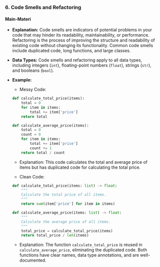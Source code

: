 ### 6. Code Smells and Refactoring

#### Main-Materi
- **Explanation:** Code smells are indicators of potential problems in your code that may hinder its readability, maintainability, or performance. Refactoring is the process of improving the structure and readability of existing code without changing its functionality. Common code smells include duplicated code, long functions, and large classes.

- **Data Types:** Code smells and refactoring apply to all data types, including integers (`int`), floating-point numbers (`float`), strings (`str`), and booleans (`bool`).

- **Example:**
    - Messy Code:
    ```python
    def calculate_total_price(items):
        total = 0
        for item in items:
            total += item['price']
        return total

    def calculate_average_price(items):
        total = 0
        count = 0
        for item in items:
            total += item['price']
            count += 1
        return total / count
    ```

    - Explanation: This code calculates the total and average price of items but has duplicated code for calculating the total price.

    - Clean Code:
    ```python
    def calculate_total_price(items: list) -> float:
        """
        Calculate the total price of all items.
        """
        return sum(item['price'] for item in items)

    def calculate_average_price(items: list) -> float:
        """
        Calculate the average price of all items.
        """
        total_price = calculate_total_price(items)
        return total_price / len(items)
    ```

    - Explanation: The function `calculate_total_price` is reused in `calculate_average_price`, eliminating the duplicated code. Both functions have clear names, data type annotations, and are well-documented.

